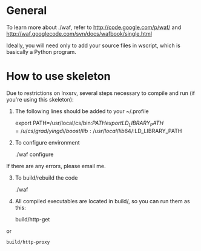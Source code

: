 General
=======

To learn more about ./waf, refer to http://code.google.com/p/waf/
and http://waf.googlecode.com/svn/docs/wafbook/single.html

Ideally, you will need only to add your source files in wscript, which is basically a Python program.

How to use skeleton
===================

Due to restrictions on lnxsrv, several steps necessary to compile and run (if you're using this skeleton):

1. The following lines should be added to your ~/.profile

    export PATH=/usr/local/cs/bin:$PATH
    export LD_LIBRARY_PATH=/u/cs/grad/yingdi/boost/lib:/usr/local/lib64/:$LD_LIBRARY_PATH

2. To configure environment

    ./waf configure

If there are any errors, please email me.

3. To build/rebuild the code

    ./waf

4. All compiled executables are located in build/, so you can run them as this:

    build/http-get

or 

    build/http-proxy

